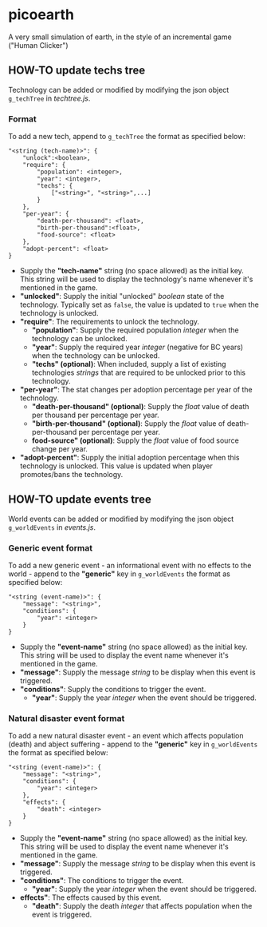 # picoearth
A very small simulation of earth, in the style of an incremental game ("Human Clicker")

## HOW-TO update techs tree
Technology can be added or modified by modifying the json object `g_techTree` in *techtree.js*.

### Format

To add a new tech, append to `g_techTree` the format as specified below:

	"<string (tech-name)>": {
		"unlock":<boolean>,
		"require": {
			"population": <integer>,
			"year": <integer>,
			"techs": {
				["<string>", "<string>",...]
			}
		},
		"per-year": {
			"death-per-thousand": <float>,
			"birth-per-thousand":<float>,
			"food-source": <float>
		},
		"adopt-percent": <float>
	}
	
- Supply the **"tech-name"** string (no space allowed) as the initial key. This string will be used to display the technology's name whenever it's mentioned in the game.
- **"unlocked"**: Supply the initial "unlocked" *boolean* state of the technology. Typically set as `false`, the value is updated to `true` when the technology is unlocked.
- **"require"**: The requirements to unlock the technology.
	- **"population"**: Supply the required population *integer* when the technology can be unlocked.
	- **"year"**: Supply the required year *integer* (negative for BC years) when the technology can be unlocked.
	- **"techs" (optional)**: When included, supply a list of existing technologies *strings* that are required to be unlocked prior to this technology.
- **"per-year"**: The stat changes per adoption percentage per year of the technology.
	- **"death-per-thousand" (optional)**: Supply the *float* value of death per thousand per percentage per year.
	- **"birth-per-thousand" (optional)**: Supply the *float* value of death- per-thousand per percentage per year.
	- **food-source" (optional)**: Supply the *float* value of food source change per year.
- **"adopt-percent"**: Supply the initial adoption percentage when this technology is unlocked. This value is updated when player promotes/bans the technology.

## HOW-TO update events tree

World events can be added or modified by modifying the json object `g_worldEvents` in *events.js*.

### Generic event format
To add a new generic event - an informational event with no effects to the world - append to the **"generic"** key in `g_worldEvents` the format as specified below:

	"<string (event-name)>": {
		"message": "<string>",
		"conditions": {
			"year": <integer>
		}
	}

- Supply the **"event-name"** string (no space allowed) as the initial key. This string will be used to display the event name whenever it's mentioned in the game.
- **"message"**: Supply the message *string* to be display when this event is triggered.
- **"conditions"**: Supply the conditions to trigger the event.
	- **"year"**: Supply the year *integer* when the event should be triggered.

### Natural disaster event format

To add a new natural disaster event - an event which affects population (death) and abject suffering - append to the **"generic"** key in `g_worldEvents` the format as specified below:

	"<string (event-name)>": {
		"message": "<string>",
		"conditions": {
			"year": <integer>
		},
		"effects": {
			"death": <integer>
		}
	}

- Supply the **"event-name"** string (no space allowed) as the initial key. This string will be used to display the event name whenever it's mentioned in the game.
- **"message"**: Supply the message *string* to be display when this event is triggered.
- **"conditions"**: The conditions to trigger the event.
	- **"year"**: Supply the year *integer* when the event should be triggered.
- **effects"**: The effects caused by this event.
	- **"death"**: Supply the death *integer* that affects population when the event is triggered.